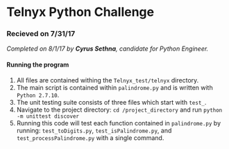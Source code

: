 # Telnyx Python Challenge

### Recieved on 7/31/17
_Completed on 8/1/17 by **Cyrus Sethna**, candidate for Python Engineer._

#### Running the program
1. All files are contained withing the `Telnyx_test/telnyx` directory.
1. The main script is contained within `palindrome.py` and is written with `Python 2.7.10`.
1. The unit testing suite consists of three files which start with `test_`.
1. Navigate to the project directory:
`cd /project_directory` and run
`python -m unittest discover`
1. Running this code will test each function contained in `palindrome.py` by running: `test_toDigits.py`, `test_isPalindrome.py`, and `test_processPalindrome.py` with a single command.
